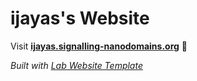 
# ijayas's Website

Visit **[ijayas.signalling-nanodomains.org](http://ijayas.signalling-nanodomains.org)** 🚀

_Built with [Lab Website Template](https://greene-lab.gitbook.io/lab-website-template-docs)_


